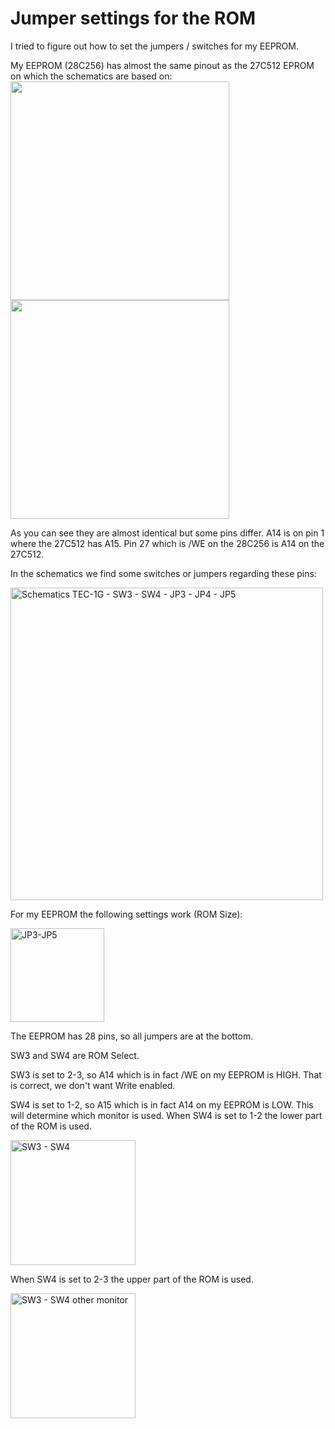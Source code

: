 # Jumper settings for the ROM
I tried to figure out how to set the jumpers / switches for my EEPROM.

My EEPROM (28C256) has almost the same pinout as the 27C512 EPROM on which the schematics are based on:
<img height="350" src="https://github.com/ReinouddeLange/TEC-1G/assets/6297024/484bbbe8-2381-4a4f-b84c-6ed7f92b9db9">
<img height="350" src="https://github.com/ReinouddeLange/TEC-1G/assets/6297024/e5ae1d11-2cc0-403d-9c1f-9338a53a701a">

As you can see they are almost identical but some pins differ. A14 is on pin 1 where the 27C512 has A15.
Pin 27 which is /WE on the 28C256 is A14 on the 27C512.

In the schematics we find some switches or jumpers regarding these pins:

<img width="500" alt="Schematics TEC-1G - SW3 - SW4 - JP3 - JP4 - JP5" src="https://github.com/ReinouddeLange/TEC-1G/assets/6297024/298ed533-237d-4d96-a7c7-449f4a7dc58e">

For my EEPROM the following settings work (ROM Size):

<img width="150" alt="JP3-JP5" src="https://github.com/ReinouddeLange/TEC-1G/assets/6297024/a947ca78-0e8b-4e81-819f-b8d5242b5112">

The EEPROM has 28 pins, so all jumpers are at the bottom.

SW3 and SW4 are ROM Select.

SW3 is set to 2-3, so A14 which is in fact /WE on my EEPROM is HIGH. That is correct, we don't want Write enabled.

SW4 is set to 1-2, so A15 which is in fact A14 on my EEPROM is LOW. This will determine which monitor is used. When SW4 is set to 1-2 the lower part of the ROM is used.

<img width="200" alt="SW3 - SW4" src="https://github.com/ReinouddeLange/TEC-1G/assets/6297024/ea182651-9c71-425b-bf39-fc8236015eff">

When SW4 is set to 2-3 the upper part of the ROM is used.

<img width="200" alt="SW3 - SW4 other monitor" src="https://github.com/ReinouddeLange/TEC-1G/assets/6297024/51b41ec1-1be4-48f1-bd08-1c17fe38614e">


